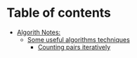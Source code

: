 # Table of contents

* [Algorith Notes:](README.md)
  * [Some useful algorithms techniques](count\_number\_of\_substrings\_1/some-useful-algorithms-techniques/README.md)
    * [Counting pairs iteratively](count\_number\_of\_substrings\_1/some-useful-algorithms-techniques/readme.md)
